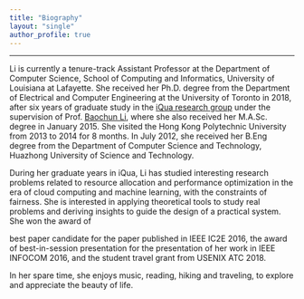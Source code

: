 ```yaml
---
title: "Biography"
layout: "single"
author_profile: true
---
```


---

Li is currently a tenure-track Assistant Professor at the Department of Computer Science, School of Computing and Informatics, University of Louisiana at Lafayette. She received her Ph.D. degree from the Department of Electrical and Computer Engineering at the University of Toronto in 2018, after six years of graduate study in the [iQua research group](http://iqua.ece.toronto.edu/index.html) under the supervision of Prof. [Baochun Li](http://iqua.ece.toronto.edu/bli/index.html), where she also received her M.A.Sc. degree in January 2015. She visited the Hong Kong Polytechnic University from 2013 to 2014 for 8 months. In July 2012, she received her B.Eng degree from the Department of Computer Science and Technology, Huazhong University of Science and Technology.

During her graduate years in iQua, Li has studied interesting research problems related to resource allocation and performance optimization in the era of cloud computing and machine learning, with the constraints of fairness. She is interested in applying theoretical tools to study real problems and deriving insights to guide the design of a practical system. She won the award of 
<!---
[**best paper candidate**](http://conferences.computer.org/IC2E/2016/program.htm) for the paper published in IEEE IC2E 2016, the award of [**best-in-session presentation**](http://infocom2016.ieee-infocom.org/program/main-technical-program) 
-->
best paper candidate for the paper published in IEEE IC2E 2016, the award of best-in-session presentation for the presentation of her work in IEEE INFOCOM 2016, and the student travel grant from USENIX ATC 2018.

<!---
During her undergraduate years, Li achieved excellent academic performance, especially in courses of mathematics and major fundamentals, ranking the top 3% among four hundred students. In the summer of 2011, she received an opportunity to take an internship at Baidu, Inc. in Beijing, the largest search engine provider in China. In her final year, she joined the research group of “Cloud Datacenter & Green Computing/Communications” in her university, actively involved in the thesis project of analyzing the tradeoff between power and performance in datacenter networks. She also took some volunteer work such as organizing scientific lectures.
-->

In her spare time, she enjoys music, reading, hiking and traveling, to explore and appreciate the beauty of life.
